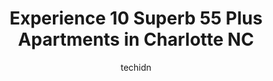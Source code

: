 ---
layout: ampstory
image: https://i0.wp.com/www.depkes.org/wp-content/uploads/2023/06/55-plus-apartments-0-in-charlotte-nc-1685779155.jpeg?resize=640,853
author: techidn
featured: false
description: Discover the impressive array of 55 Plus Apartments options in Charlotte NC, where you can find 10 of the largest 55 Plus Apartments establishments in the area. From renowned classics to hid
title: Experience 10 Superb 55 Plus Apartments in Charlotte NC
cover:
   title: Experience 10 Superb 55 Plus Apartments in Charlotte NC
   subtitle: Rickpate
   background: https://www.depkes.org/wp-content/uploads/2023/06/55-plus-apartments-0-in-charlotte-nc-1685779155.jpeg

pages: 
 - layout: thirds
   top: <h1>#1 Overture Cotswold</h1>
   bottom: "<p>Ive lived at Overture Cotswold since June of 2022 and still love calling it home. The apartments are beautiful, spacious and quiet. The complex offers many activities fo</p>"
   background: https://www.depkes.org/wp-content/uploads/2023/06/55-plus-apartments-1-in-charlotte-nc-1685779155.jpeg
   backgroundblur: true
 - layout: thirds
   top: <h1>#2 Harmony Place at Grier Heights Senior Apartments</h1>
   bottom: "<p>Ive been living at Harmony Place for the last 6 months and to say I couldnt have asked for a better place to call home.  I cannot voice my appreciation and to ackno</p>"
   background: https://www.depkes.org/wp-content/uploads/2023/06/55-plus-apartments-2-in-charlotte-nc-1685779156.jpeg
   cta:
      link: https://www.depkes.org/blog/experience-10-superb-55-plus-apartments-in-charlotte-nc/
      text: Experience 10 Superb 55 Plus Apartments in Charlotte NC
 - layout: thirds
   top: <h1>#3 University Square Senior Apartments</h1>
   bottom: "<p>1715 Hedgelawn Dr, Charlotte, NC 28262, United States</p>"
   background: https://www.depkes.org/wp-content/uploads/2023/06/55-plus-apartments-3-in-charlotte-nc-1685779156.jpeg
   cta:
      link: https://www.depkes.org/blog/experience-10-superb-55-plus-apartments-in-charlotte-nc/
      text: Experience 10 Superb 55 Plus Apartments in Charlotte NC
 - layout: thirds
   top: <h1>#4 Prosperity Creek</h1>
   bottom: "<p>3705 Prosperity Church Rd, Charlotte, NC 28269, United States</p>"
   background: https://images.unsplash.com/photo-1609083590460-7b8cc0ca65f8?ixlib=rb-4.0.3&ixid=MnwxMjA3fDB8MHxwaG90by1wYWdlfHx8fGVufDB8fHx8&auto=format&fit=crop&w=640&h=853&q=80
   cta:
      link: https://www.depkes.org/blog/experience-10-superb-55-plus-apartments-in-charlotte-nc/
      text: Experience 10 Superb 55 Plus Apartments in Charlotte NC
 - layout: thirds
   top: <h1>#5 Honeycreek Senior Apartments</h1>
   bottom: "<p>4305 Sweet Honey Cir, Charlotte, NC 28227, United States</p>"
   background: https://images.unsplash.com/photo-1496096265110-f83ad7f96608?ixlib=rb-4.0.3&ixid=MnwxMjA3fDB8MHxwaG90by1wYWdlfHx8fGVufDB8fHx8&auto=format&fit=crop&w=640&h=853&q=80
   cta:
      link: https://www.depkes.org/blog/experience-10-superb-55-plus-apartments-in-charlotte-nc/
      text: Experience 10 Superb 55 Plus Apartments in Charlotte NC
 - layout: thirds
   top: <h1>#6 Anita Stroud Senior Apartments</h1>
   bottom: "<p>1110 Rising Oak Dr, Charlotte, NC 28206, United States</p>"
   background: https://images.unsplash.com/photo-1549241520-425e3dfc01cb?ixlib=rb-4.0.3&ixid=MnwxMjA3fDB8MHxwaG90by1wYWdlfHx8fGVufDB8fHx8&auto=format&fit=crop&w=640&h=853&q=80
   cta:
      link: https://www.depkes.org/blog/experience-10-superb-55-plus-apartments-in-charlotte-nc/
      text: Experience 10 Superb 55 Plus Apartments in Charlotte NC
 - layout: thirds
   top: <h1>#7 The Senior Villages</h1>
   bottom: "<p>1705 Queen City Dr, Charlotte, NC 28208, United States</p>"
   background: https://images.unsplash.com/photo-1522441815192-d9f04eb0615c?ixlib=rb-4.0.3&ixid=MnwxMjA3fDB8MHxwaG90by1wYWdlfHx8fGVufDB8fHx8&auto=format&fit=crop&w=640&h=853&q=80
   cta:
      link: https://www.depkes.org/blog/experience-10-superb-55-plus-apartments-in-charlotte-nc/
      text: Experience 10 Superb 55 Plus Apartments in Charlotte NC
 - layout: thirds
   middle: Continue reading...
   background: https://images.unsplash.com/photo-1567095761054-7a02e69e5c43?ixlib=rb-4.0.3&ixid=MnwxMjA3fDB8MHxwaG90by1wYWdlfHx8fGVufDB8fHx8&auto=format&fit=crop&w=640&h=853&q=80
   cta:
      link: https://www.depkes.org/blog/experience-10-superb-55-plus-apartments-in-charlotte-nc/
      text: Experience 10 Superb 55 Plus Apartments in Charlotte NC
      
---